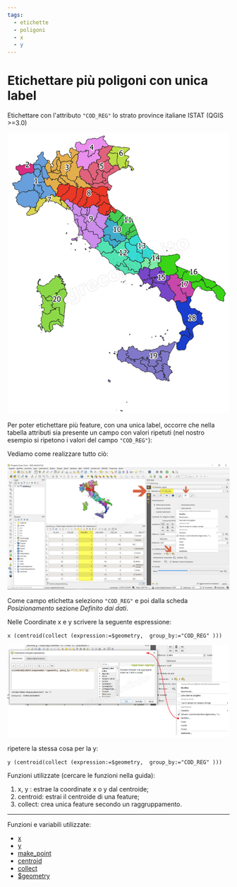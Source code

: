 ```yaml
---
tags:
  - etichette
  - poligoni
  - x
  - y
---
```


# Etichettare più poligoni con unica label

Etichettare con l'attributo `"COD_REG"` lo strato province italiane ISTAT (QGIS >=3.0)

[![](../img/esempi/unica_label/unica_label_01.png)](../img/esempi/unica_label/unica_label_01.png)

Per poter etichettare più feature, con una unica label, occorre che nella tabella attributi sia presente un campo con valori ripetuti (nel nostro esempio si ripetono i valori del campo `"COD_REG"`):

Vediamo come realizzare tutto ciò:

[![](../img/esempi/unica_label/unica_label_02.png)](../img/esempi/unica_label/unica_label_02.png)

Come campo etichetta seleziono `"COD_REG"` e poi dalla scheda _Posizionamento_ sezione _Definito dai dati_.

Nelle Coordinate x e y scrivere la seguente espressione:

```
x (centroid(collect (expression:=$geometry,  group_by:="COD_REG" )))
```

[![](../img/esempi/unica_label/unica_label_03.png)](../img/esempi/unica_label/unica_label_03.png)

ripetere la stessa cosa per la y:

```
y (centroid(collect (expression:=$geometry,  group_by:="COD_REG" )))
```

Funzioni utilizzate (cercare le funzioni nella guida):

1. x, y : estrae la coordinate x o y dal centroide;
2. centroid: estrai il centroide di una feature;
3. collect: crea unica feature secondo un raggruppamento.

---

Funzioni e variabili utilizzate:

* [x](../gr_funzioni/geometria/geometria_unico.md#x_1)
* [y](../gr_funzioni/geometria/geometria_unico.md#y_1)
* [make_point](../gr_funzioni/geometria/geometria_unico.md#make_point)
* [centroid](../gr_funzioni/geometria/geometria_unico.md#centroid)
* [collect](../gr_funzioni/geometria/geometria_unico.md#collect)
* [\$geometry](../gr_funzioni/geometria/geometria_unico.md#geometry)